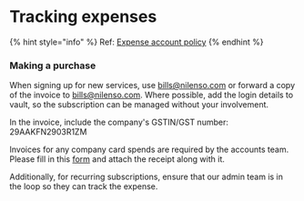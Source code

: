 # Tracking expenses

{% hint style="info" %}
Ref: [Expense account policy](https://app.gitbook.com/@nilenso/s/playbook/policy/expense-account)
{% endhint %}

### Making a purchase <a href="#making-a-purchase" id="making-a-purchase"></a>

When signing up for new services, use bills@nilenso.com or forward a copy of the invoice to bills@nilenso.com. Where possible, add the login details to vault, so the subscription can be managed without your involvement.

In the invoice, include the company's GSTIN/GST number: 29AAKFN2903R1ZM

Invoices for any company card spends are required by the accounts team. Please fill in this [form](https://docs.google.com/forms/d/e/1FAIpQLSchvhzwBAcUXrZfH3dq7einvmpLqqZFzBBE1FzV4IY2whAyYA/viewform?pli=1) and attach the receipt along with it.&#x20;

Additionally, for recurring subscriptions, ensure that our admin team is in the loop so they can track the expense.
